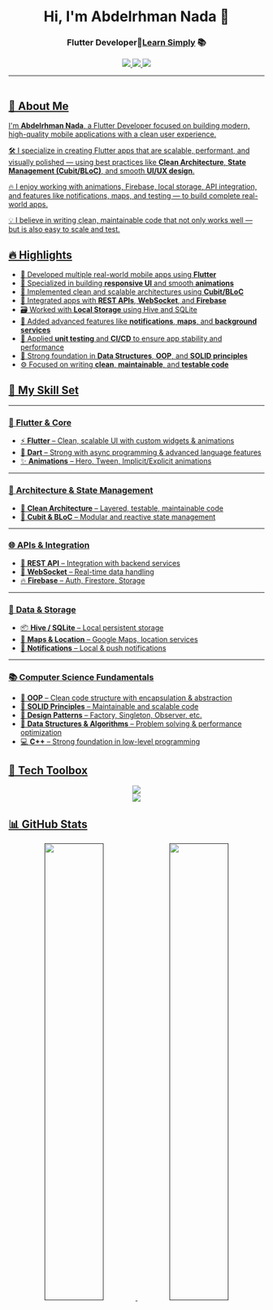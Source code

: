 <h1 align="center">Hi, I'm Abdelrhman Nada 👋</h1>
<h3 align="center">Flutter Developer🧠<a href="https://learrnsimply.com" target="_blank">Learn Simply</a> 📚</h3>

<p align="center">
  <a href="">
    <img src="https://img.shields.io/badge/@AbdelrhmanNada-E4405F?style=for-the-badge&logo=instagram&logoColor=white" />
  </a>
  <a href="">
    <img src="https://img.shields.io/badge/AbdelrhmanNada-0077B5?style=for-the-badge&logo=linkedin&logoColor=white" />
  </a>
  <a href="">
    <img src="https://img.shields.io/badge/Facebook-1877F2?style=for-the-badge&logo=facebook&logoColor=white" />
</p>

---

<img src="https://media.giphy.com/media/3o7abKhOpu0NwenH3O/giphy.gif" width="100%" height="3px" />

## 🚀 About Me

I'm **Abdelrhman Nada**, a Flutter Developer focused on building modern, high-quality mobile applications with a clean user experience.

🛠️ I specialize in creating Flutter apps that are scalable, performant, and visually polished — using best practices like **Clean Architecture**, **State Management (Cubit/BLoC)**, and smooth **UI/UX design**.

🔥 I enjoy working with animations, Firebase, local storage, API integration, and features like notifications, maps, and testing — to build complete real-world apps.

💡 I believe in writing clean, maintainable code that not only works well — but is also easy to scale and test.

## 🔥 Highlights

- 🚀 Developed multiple real-world mobile apps using **Flutter**
- 🎨 Specialized in building **responsive UI** and smooth **animations**
- 🧱 Implemented clean and scalable architectures using **Cubit/BLoC**
- 🔗 Integrated apps with **REST APIs**, **WebSocket**, and **Firebase**
- 🗃️ Worked with **Local Storage** using Hive and SQLite
- 🔔 Added advanced features like **notifications**, **maps**, and **background services**
- 🧪 Applied **unit testing** and **CI/CD** to ensure app stability and performance
- 🧠 Strong foundation in **Data Structures**, **OOP**, and **SOLID principles**
- ⚙️ Focused on writing **clean**, **maintainable**, and **testable code**




## 💼 My Skill Set

---

### 🚀 **Flutter & Core**
- ⚡ **Flutter** – Clean, scalable UI with custom widgets & animations  
- 🎯 **Dart** – Strong with async programming & advanced language features  
- ✨ **Animations** – Hero, Tween, Implicit/Explicit animations

---

### 🧠 **Architecture & State Management**
- 🧱 **Clean Architecture** – Layered, testable, maintainable code  
- 🔄 **Cubit & BLoC** – Modular and reactive state management

---

### 🌐 **APIs & Integration**
- 🔌 **REST API** – Integration with backend services  
- 🔄 **WebSocket** – Real-time data handling  
- 🔥 **Firebase** – Auth, Firestore, Storage

---

### 💾 **Data & Storage**
- 📦 **Hive / SQLite** – Local persistent storage  
- 📍 **Maps & Location** – Google Maps, location services  
- 🔔 **Notifications** – Local & push notifications

---

### 📚 **Computer Science Fundamentals**
- 📐 **OOP** – Clean code structure with encapsulation & abstraction  
- 🧠 **SOLID Principles** – Maintainable and scalable code  
- 🧩 **Design Patterns** – Factory, Singleton, Observer, etc.  
- 🧮 **Data Structures & Algorithms** – Problem solving & performance optimization  
- 💻 **C++** – Strong foundation in low-level programming



## 🧰 Tech Toolbox

<p align="center">
  <img src="https://skillicons.dev/icons?i=flutter,dart,firebase,sqlite,git,github" />
  <br/>
  <img src="https://skillicons.dev/icons?i=cpp,vscode,figma" />
</p>


## 📊 GitHub Stats

<p align="center">
  <img src="https://github-readme-stats.vercel.app/api?username=ahmedlearnSimply&show_icons=true&theme=tokyonight&hide_border=true&border_radius=10" width="48%" />
  <img src="https://github-readme-streak-stats.herokuapp.com/?user=ahmedlearnSimply&theme=tokyonight&hide_border=true&border_radius=10" width="48%" />
</p>






